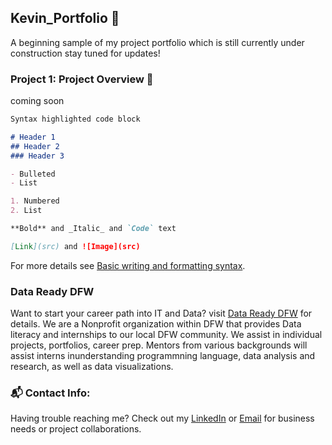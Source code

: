 ## Kevin_Portfolio 🚀

A beginning sample of my project portfolio which is still currently under construction stay tuned for updates! 

### Project 1: Project Overview :space_invader:
coming soon 


```markdown
Syntax highlighted code block

# Header 1
## Header 2
### Header 3

- Bulleted
- List

1. Numbered
2. List

**Bold** and _Italic_ and `Code` text

[Link](src) and ![Image](src)
```

For more details see [Basic writing and formatting syntax](https://docs.github.com/en/github/writing-on-github/getting-started-with-writing-and-formatting-on-github/basic-writing-and-formatting-syntax).

### Data Ready DFW

Want to start your career path into IT and Data? visit [Data Ready DFW](https://www.datareadydfw.org/) for details. We are a Nonprofit organization within DFW that provides Data literacy and internships to our local DFW community. We assist in individual projects, portfolios, career prep. Mentors from various backgrounds will assist interns inunderstanding programmning language, data analysis and research, as well as data visualizations.

### :mailbox_with_mail: Contact Info:

Having trouble reaching me? Check out my [LinkedIn](https://www.linkedin.com/in/kevinnomichith/) or [Email](kevinnomichith@gmail.com) for business needs or project collaborations.
